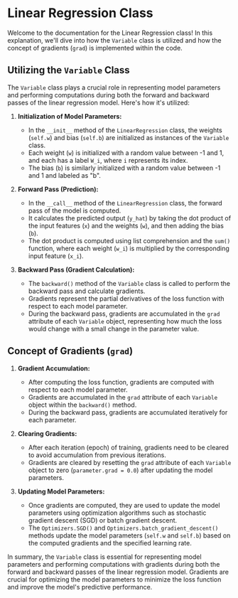 # Linear Regression Class

Welcome to the documentation for the Linear Regression class! In this explanation, we'll dive into how the `Variable` class is utilized and how the concept of gradients (`grad`) is implemented within the code.

## Utilizing the `Variable` Class

The `Variable` class plays a crucial role in representing model parameters and performing computations during both the forward and backward passes of the linear regression model. Here's how it's utilized:

1. **Initialization of Model Parameters:**
   - In the `__init__` method of the `LinearRegression` class, the weights (`self.w`) and bias (`self.b`) are initialized as instances of the `Variable` class.
   - Each weight (`w`) is initialized with a random value between -1 and 1, and each has a label `W_i`, where `i` represents its index.
   - The bias (`b`) is similarly initialized with a random value between -1 and 1 and labeled as "b".

2. **Forward Pass (Prediction):**
   - In the `__call__` method of the `LinearRegression` class, the forward pass of the model is computed.
   - It calculates the predicted output (`y_hat`) by taking the dot product of the input features (`x`) and the weights (`w`), and then adding the bias (`b`).
   - The dot product is computed using list comprehension and the `sum()` function, where each weight (`w_i`) is multiplied by the corresponding input feature (`x_i`).

3. **Backward Pass (Gradient Calculation):**
   - The `backward()` method of the `Variable` class is called to perform the backward pass and calculate gradients.
   - Gradients represent the partial derivatives of the loss function with respect to each model parameter.
   - During the backward pass, gradients are accumulated in the `grad` attribute of each `Variable` object, representing how much the loss would change with a small change in the parameter value.

## Concept of Gradients (`grad`)

1. **Gradient Accumulation:**
   - After computing the loss function, gradients are computed with respect to each model parameter.
   - Gradients are accumulated in the `grad` attribute of each `Variable` object within the `backward()` method.
   - During the backward pass, gradients are accumulated iteratively for each parameter.

2. **Clearing Gradients:**
   - After each iteration (epoch) of training, gradients need to be cleared to avoid accumulation from previous iterations.
   - Gradients are cleared by resetting the `grad` attribute of each `Variable` object to zero (`parameter.grad = 0.0`) after updating the model parameters.

3. **Updating Model Parameters:**
   - Once gradients are computed, they are used to update the model parameters using optimization algorithms such as stochastic gradient descent (SGD) or batch gradient descent.
   - The `Optimizers.SGD()` and `Optimizers.batch_gradient_descent()` methods update the model parameters (`self.w` and `self.b`) based on the computed gradients and the specified learning rate.

In summary, the `Variable` class is essential for representing model parameters and performing computations with gradients during both the forward and backward passes of the linear regression model. Gradients are crucial for optimizing the model parameters to minimize the loss function and improve the model's predictive performance.
